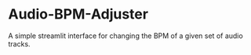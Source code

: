 # Audio-BPM-Adjuster
A simple streamlit interface for changing the BPM of a given set of audio tracks.
